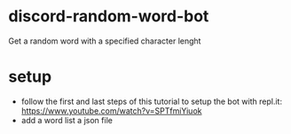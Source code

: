 # discord-random-word-bot
Get a random word with a specified character lenght


# setup
- follow the first and last steps of this tutorial to setup the bot with repl.it: https://www.youtube.com/watch?v=SPTfmiYiuok
- add a word list a json file
